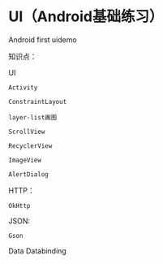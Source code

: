 # UI（Android基础练习）

Android first uidemo

知识点：

UI

	Activity
	
	ConstraintLayout
	
	layer-list画图
	
	ScrollView
	
	RecyclerView
	
	ImageView
	
	AlertDialog
	
HTTP：

	OkHttp
	
JSON:

	Gson

Data
	Databinding
